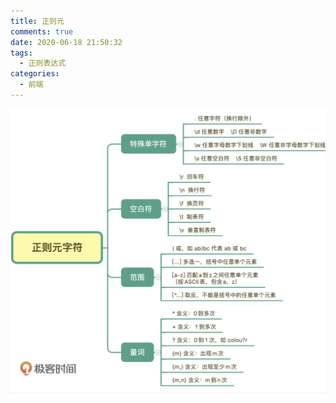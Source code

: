 ```yaml
---
title: 正则元
comments: true
date: 2020-06-18 21:50:32
tags:
  - 正则表达式
categories:
  - 前端
---
```


![](/images/正则元字符.png)